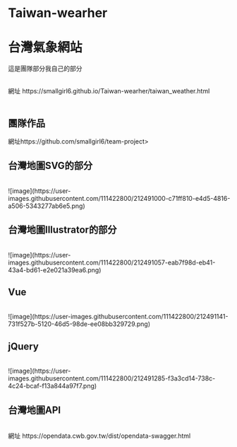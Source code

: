 # Taiwan-wearher
<h1>台灣氣象網站</h1>
<p>這是團隊部分我自己的部分</p><br>
網址 https://smallgirl6.github.io/Taiwan-wearher/taiwan_weather.html<br>
<br>

<h2>團隊作品</h2>
網址https://github.com/smallgirl6/team-project><br>

<h2>台灣地圖SVG的部分</h2>
<br>
![image](https://user-images.githubusercontent.com/111422800/212491000-c71ff810-e4d5-4816-a506-5343277ab6e5.png)
<br>

<h2>台灣地圖Illustrator的部分</h2>
<br>
![image](https://user-images.githubusercontent.com/111422800/212491057-eab7f98d-eb41-43a4-bd61-e2e021a39ea6.png)
<br>

<h2>Vue</h2>
<br>
![image](https://user-images.githubusercontent.com/111422800/212491141-731f527b-5120-46d5-98de-ee08bb329729.png)
<br>

<h2>jQuery</h2>
<br>
![image](https://user-images.githubusercontent.com/111422800/212491285-f3a3cd14-738c-4c24-bcaf-f13a844a97f7.png)
<br>

<h2>台灣地圖API</h2>
<br>
網址 https://opendata.cwb.gov.tw/dist/opendata-swagger.html
<br>
